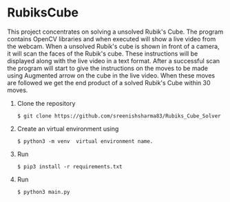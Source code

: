 # RubiksCube
This project concentrates on solving a unsolved Rubik's Cube. The program contains OpenCV libraries and when executed will show a live video from the webcam. When a unsolved Rubik's cube is shown in front of a camera, it will scan the faces of the Rubik's cube. These instructions will be displayed along with the live video in a text format. After a successful scan the program will start to give the instructions on the moves to be made using Augmented arrow on the cube in the live video. When these moves are followed we get the end product of a solved Rubik's Cube within 30 moves.

1.  Clone the repository
	```
	$ git clone https://github.com/sreenishsharma83/Rubiks_Cube_Solver
	```
2.  Create an virtual environment using
	```
	$ python3 -m venv  virtual environment name.
	```
3.  Run
	```
	$ pip3 install -r requirements.txt
	```
4.  Run
	```
	$ python3 main.py
	```
